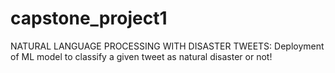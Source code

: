 # capstone_project1

NATURAL LANGUAGE PROCESSING WITH DISASTER TWEETS:
Deployment of ML model to classify a given tweet as natural disaster or not!

